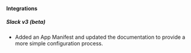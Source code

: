 
#### Integrations
##### Slack v3 (beta)
- Added an App Manifest and updated the documentation to provide a more simple configuration process.
